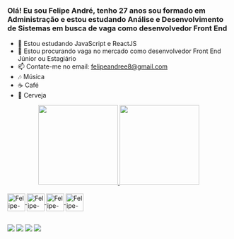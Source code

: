 ### Olá! Eu sou Felipe André, tenho 27 anos sou formado em Administração e estou estudando Análise e Desenvolvimento de Sistemas em busca de vaga como desenvolvedor Front End


- 🌱 Estou estudando JavaScript e ReactJS
- 🤔 Estou procurando vaga no mercado como desenvolvedor Front End Júnior ou Estagiário
- 📫 Contate-me no email: felipeandree8@gmail.com 
- 🎶 Música 
- ☕ Café 
- 🍻 Cerveja

<div align="center">
  <a href="https://github.com/felipeandree">
  <img height="180em" src="https://github-readme-stats.vercel.app/api?username=felipeandree&show_icons=true&theme=dark&include_all_commits=true&count_private=true"/>
  <img height="180em" src="https://github-readme-stats.vercel.app/api/top-langs/?username=felipeandree&layout=compact&langs_count=7&theme=dark"/>
</div>
  
  <div style="display: inline_block"><br>
    <img align="center" alt="Felipe-Js height="30" width="40" src="https://cdn.jsdelivr.net/gh/devicons/devicon/icons/javascript/javascript-original.svg"/>
    <img align="center" alt="Felipe-Css height="30" width="40" src="https://cdn.jsdelivr.net/gh/devicons/devicon/icons/css3/css3-original.svg"/>
    <img align="center" alt="Felipe-Html height="30" width="40" src="https://cdn.jsdelivr.net/gh/devicons/devicon/icons/html5/html5-original.svg" />
    <img align="center" alt="Felipe-C height="30" width="40" src="https://cdn.jsdelivr.net/gh/devicons/devicon/icons/c/c-original.svg" />
    </div>
  
  ##
  
  <div>
    <a href="https://www.instagram.com/_felipeandree" target="_blank"><img src="https://img.shields.io/badge/-Instagram-%23E4405F?style=for-the-badge&logo=instagram&logoColor=white" target="_blank"></a>
    <a href="https://www.twitter.com/_felipeandree" target="_blank"><img src="https://img.shields.io/badge/Twitter-1DA1F2?style=for-the-badge&logo=twitter&logoColor=white" target="_blank"></a>
    <a href="https://www.linkedin.com/in/felipeandre8/" target="_blank"><img src="https://img.shields.io/badge/LinkedIn-0077B5?style=for-the-badge&logo=linkedin&logoColor=white" target="_blank"></a>
    <a href=""mailto:felipeandre8@outlook.com" target="_blank"><img src="https://img.shields.io/badge/Microsoft_Outlook-0078D4?style=for-the-badge&logo=microsoft-outlook&logoColor=white" target="_blank"></a>
  </div>
  
  
